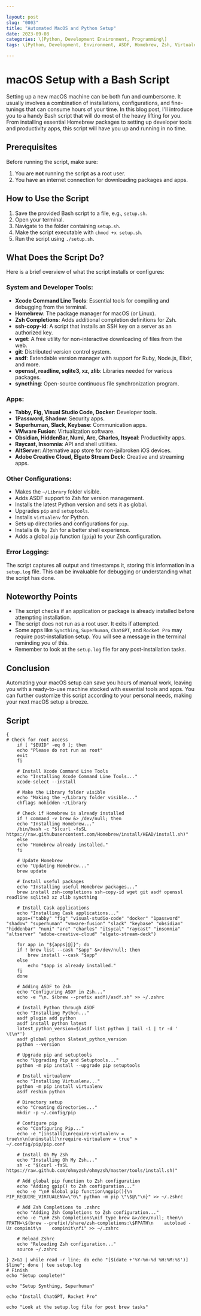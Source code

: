 ```yaml
---

layout: post  
slug: "0003"  
title: "Automated MacOS and Python Setup"  
date: 2023-09-08  
categories: \[Python, Development Environment, Programming\]  
tags: \[Python, Development, Environment, ASDF, Homebrew, Zsh, Virtualenv, Pip\]

---
```


# macOS Setup with a Bash Script

Setting up a new macOS machine can be both fun and cumbersome. It usually involves a combination of installations, configurations, and fine-tunings that can consume hours of your time. In this blog post, I'll introduce you to a handy Bash script that will do most of the heavy lifting for you. From installing essential Homebrew packages to setting up developer tools and productivity apps, this script will have you up and running in no time.

## Prerequisites

Before running the script, make sure:

1. You are **not** running the script as a root user.
2. You have an internet connection for downloading packages and apps.

## How to Use the Script

1. Save the provided Bash script to a file, e.g., `setup.sh`.
2. Open your terminal.
3. Navigate to the folder containing `setup.sh`.
4. Make the script executable with `chmod +x setup.sh`.
5. Run the script using `./setup.sh`.

## What Does the Script Do?

Here is a brief overview of what the script installs or configures:

### System and Developer Tools:

- **Xcode Command Line Tools**: Essential tools for compiling and debugging from the terminal.
- **Homebrew**: The package manager for macOS (or Linux).
- **Zsh Completions**: Adds additional completion definitions for Zsh.
- **ssh-copy-id**: A script that installs an SSH key on a server as an authorized key.
- **wget**: A free utility for non-interactive downloading of files from the web.
- **git**: Distributed version control system.
- **asdf**: Extendable version manager with support for Ruby, Node.js, Elixir, and more.
- **openssl, readline, sqlite3, xz, zlib**: Libraries needed for various packages.
- **syncthing**: Open-source continuous file synchronization program.

### Apps:

- **Tabby, Fig, Visual Studio Code, Docker**: Developer tools.
- **1Password, Shadow**: Security apps.
- **Superhuman, Slack, Keybase**: Communication apps.
- **VMware Fusion**: Virtualization software.
- **Obsidian, HiddenBar, Numi, Arc, Charles, Itsycal**: Productivity apps.
- **Raycast, Insomnia**: API and shell utilities.
- **AltServer**: Alternative app store for non-jailbroken iOS devices.
- **Adobe Creative Cloud, Elgato Stream Deck**: Creative and streaming apps.

### Other Configurations:

- Makes the `~/Library` folder visible.
- Adds ASDF support to Zsh for version management.
- Installs the latest Python version and sets it as global.
- Upgrades `pip` and `setuptools`.
- Installs `virtualenv` for Python.
- Sets up directories and configurations for `pip`.
- Installs `Oh My Zsh` for a better shell experience.
- Adds a global `pip` function (`gpip`) to your Zsh configuration.

### Error Logging:

The script captures all output and timestamps it, storing this information in a `setup.log` file. This can be invaluable for debugging or understanding what the script has done.

## Noteworthy Points

- The script checks if an application or package is already installed before attempting installation.
- The script does not run as a root user. It exits if attempted.
- Some apps like `Syncthing`, `Superhuman`, `ChatGPT`, and `Rocket Pro` may require post-installation setup. You will see a message in the terminal reminding you of this.
- Remember to look at the `setup.log` file for any post-installation tasks.

## Conclusion

Automating your macOS setup can save you hours of manual work, leaving you with a ready-to-use machine stocked with essential tools and apps. You can further customize this script according to your personal needs, making your next macOS setup a breeze.

## Script

```#!/bin/bash
{
# Check for root access
    if [ "$EUID" -eq 0 ]; then
    echo "Please do not run as root"
    exit
    fi

    # Install Xcode Command Line Tools
    echo "Installing Xcode Command Line Tools..."
    xcode-select --install

    # Make the Library folder visible
    echo "Making the ~/Library folder visible..."
    chflags nohidden ~/Library

    # Check if Homebrew is already installed
    if ! command -v brew &> /dev/null; then
    echo "Installing Homebrew..."
    /bin/bash -c "$(curl -fsSL https://raw.githubusercontent.com/Homebrew/install/HEAD/install.sh)"
    else
    echo "Homebrew already installed."
    fi

    # Update Homebrew
    echo "Updating Homebrew..."
    brew update

    # Install useful packages
    echo "Installing useful Homebrew packages..."
    brew install zsh-completions ssh-copy-id wget git asdf openssl readline sqlite3 xz zlib syncthing

    # Install Cask applications
    echo "Installing Cask applications..."
    apps=("tabby" "fig" "visual-studio-code" "docker" "1password" "shadow" "superhuman" "vmware-fusion" "slack" "keybase" "obsidian" "hiddenbar" "numi" "arc" "charles" "itsycal" "raycast" "insomnia" "altserver" "adobe-creative-cloud" "elgato-stream-deck")

    for app in "${apps[@]}"; do
    if ! brew list --cask "$app" &>/dev/null; then
        brew install --cask "$app"
    else
        echo "$app is already installed."
    fi
    done

    # Adding ASDF to Zsh
    echo "Configuring ASDF in Zsh..."
    echo -e "\n. $(brew --prefix asdf)/asdf.sh" >> ~/.zshrc

    # Install Python through ASDF
    echo "Installing Python..."
    asdf plugin add python
    asdf install python latest
    latest_python_version=$(asdf list python | tail -1 | tr -d ' \t\n*')
    asdf global python $latest_python_version
    python --version

    # Upgrade pip and setuptools
    echo "Upgrading Pip and Setuptools..."
    python -m pip install --upgrade pip setuptools

    # Install virtualenv
    echo "Installing Virtualenv..."
    python -m pip install virtualenv
    asdf reshim python

    # Directory setup
    echo "Creating directories..."
    mkdir -p ~/.config/pip

    # Configure pip
    echo "Configuring Pip..."
    echo -e "[install]\nrequire-virtualenv = true\n\n[uninstall]\nrequire-virtualenv = true" > ~/.config/pip/pip.conf

    # Install Oh My Zsh
    echo "Installing Oh My Zsh..."
    sh -c "$(curl -fsSL https://raw.github.com/ohmyzsh/ohmyzsh/master/tools/install.sh)"

    # Add global pip function to Zsh configuration
    echo "Adding gpip() to Zsh configuration..."
    echo -e "\n# Global pip function\ngpip(){\n   PIP_REQUIRE_VIRTUALENV=\"0\" python -m pip \"\$@\"\n}" >> ~/.zshrc

    # Add Zsh Completions to .zshrc
    echo "Adding Zsh Completions to Zsh configuration..."
    echo -e "\n# Zsh Completions\nif type brew &>/dev/null; then\n    FPATH=\$(brew --prefix)/share/zsh-completions:\$FPATH\n    autoload -Uz compinit\n    compinit\nfi" >> ~/.zshrc

    # Reload Zshrc
    echo "Reloading Zsh configuration..."
    source ~/.zshrc

} 2>&1 | while read -r line; do echo "[$(date +'%Y-%m-%d %H:%M:%S')] $line"; done | tee setup.log
# Finish
echo "Setup complete!"

echo "Setup Synthing, Superhuman"

echo "Install ChatGPT, Rocket Pro"

echo "Look at the setup.log file for post brew tasks"

```